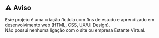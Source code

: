 ## ⚠️ Aviso

Este projeto é uma criação fictícia com fins de estudo e aprendizado em desenvolvimento web (HTML, CSS, UX/UI Design).  
Não possui nenhuma ligação com o site ou empresa Estante Virtual.

